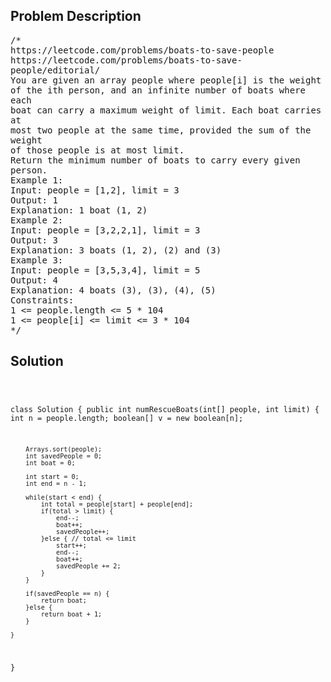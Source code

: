 <!--
<style>
  body { font-family: Arial, sans-serif; }
  .container { max-width: 100%; margin: 0 auto; padding: 10px; }
  .comment-block { max-width: 30%; background-color: #f9f9f9; padding: 10px; border-left: 5px solid #ccc; overflow-wrap: break-word; white-space: pre-wrap; }
  .code-block { background-color: #f4f4f4; padding: 10px; border: 1px solid #ddd; overflow-wrap: break-word; white-space: pre-wrap; }
</style>
-->

<div class='container'>
<h2>Problem Description</h2>
<div class='comment-block'>
<pre>
/*
https://leetcode.com/problems/boats-to-save-people
https://leetcode.com/problems/boats-to-save-
people/editorial/
You are given an array people where people[i] is the weight
of the ith person, and an infinite number of boats where
each
boat can carry a maximum weight of limit. Each boat carries
at
most two people at the same time, provided the sum of the
weight
of those people is at most limit.
Return the minimum number of boats to carry every given
person.
Example 1:
Input: people = [1,2], limit = 3
Output: 1
Explanation: 1 boat (1, 2)
Example 2:
Input: people = [3,2,2,1], limit = 3
Output: 3
Explanation: 3 boats (1, 2), (2) and (3)
Example 3:
Input: people = [3,5,3,4], limit = 5
Output: 4
Explanation: 4 boats (3), (3), (4), (5)
Constraints:
1 <= people.length <= 5 * 104
1 <= people[i] <= limit <= 3 * 104
*/
</pre>
</div>

<h2>Solution</h2>
<div class='code-block'>
<pre><code class='language-java'>

class Solution {
    public int numRescueBoats(int[] people, int limit) {
        int n = people.length;
        boolean[] v = new boolean[n];
        
        Arrays.sort(people);
        int savedPeople = 0;
        int boat = 0;

        int start = 0;
        int end = n - 1;

        while(start < end) {
            int total = people[start] + people[end];
            if(total > limit) {
                end--;
                boat++;
                savedPeople++;
            }else { // total <= limit
                start++;
                end--;
                boat++;
                savedPeople += 2;
            }
        }

        if(savedPeople == n) {
            return boat;
        }else {
            return boat + 1;
        }

    }
}</code></pre>
</div>
</div>
